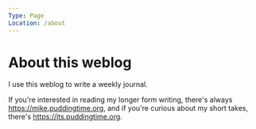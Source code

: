 ```yaml
---
Type: Page
Location: /about
---
```


# About this weblog

I use this weblog to write a weekly journal. 

If you're interested in reading my longer form writing, there's always <https://mike.puddingtime.org>, and if you're curious about my short takes, there's <https://its.puddingtime.org>. 